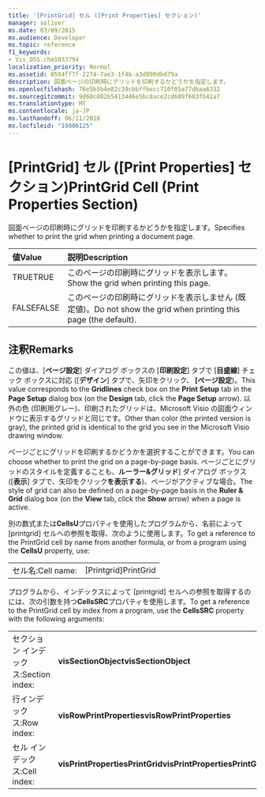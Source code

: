 ```yaml
---
title: '[PrintGrid] セル ([Print Properties] セクション)'
manager: soliver
ms.date: 03/09/2015
ms.audience: Developer
ms.topic: reference
f1_keywords:
- Vis_DSS.chm1033794
localization_priority: Normal
ms.assetid: 0504ff7f-2274-7ae3-1f4b-a3d890dbd79a
description: 図面ページの印刷時にグリッドを印刷するかどうかを指定します。
ms.openlocfilehash: 76e5b5b4e82c39cbbffbecc710f05a77dbaa6332
ms.sourcegitcommit: 9d60cd82b5413446e5bc8ace2cd689f683fb41a7
ms.translationtype: MT
ms.contentlocale: ja-JP
ms.lasthandoff: 06/11/2018
ms.locfileid: "19806125"
---
```

# <a name="printgrid-cell-print-properties-section"></a><span data-ttu-id="50b58-103">[PrintGrid] セル ([Print Properties] セクション)</span><span class="sxs-lookup"><span data-stu-id="50b58-103">PrintGrid Cell (Print Properties Section)</span></span>

<span data-ttu-id="50b58-104">図面ページの印刷時にグリッドを印刷するかどうかを指定します。</span><span class="sxs-lookup"><span data-stu-id="50b58-104">Specifies whether to print the grid when printing a document page.</span></span>
  
|<span data-ttu-id="50b58-105">**値**</span><span class="sxs-lookup"><span data-stu-id="50b58-105">**Value**</span></span>|<span data-ttu-id="50b58-106">**説明**</span><span class="sxs-lookup"><span data-stu-id="50b58-106">**Description**</span></span>|
|:-----|:-----|
|<span data-ttu-id="50b58-107">TRUE</span><span class="sxs-lookup"><span data-stu-id="50b58-107">TRUE</span></span>  <br/> |<span data-ttu-id="50b58-108">このページの印刷時にグリッドを表示します。</span><span class="sxs-lookup"><span data-stu-id="50b58-108">Show the grid when printing this page.</span></span>  <br/> |
|<span data-ttu-id="50b58-109">FALSE</span><span class="sxs-lookup"><span data-stu-id="50b58-109">FALSE</span></span>  <br/> |<span data-ttu-id="50b58-110">このページの印刷時にグリッドを表示しません (既定値)。</span><span class="sxs-lookup"><span data-stu-id="50b58-110">Do not show the grid when printing this page (the default).</span></span>  <br/> |
   
## <a name="remarks"></a><span data-ttu-id="50b58-111">注釈</span><span class="sxs-lookup"><span data-stu-id="50b58-111">Remarks</span></span>

<span data-ttu-id="50b58-112">この値は、[**ページ設定**] ダイアログ ボックスの [**印刷設定**] タブで [**目盛線**] チェック ボックスに対応 ([**デザイン**] タブで、矢印をクリック、 **[ページ設定**)。</span><span class="sxs-lookup"><span data-stu-id="50b58-112">This value corresponds to the **Gridlines** check box on the **Print Setup** tab in the **Page Setup** dialog box (on the **Design** tab, click the **Page Setup** arrow).</span></span> <span data-ttu-id="50b58-113">以外の色 (印刷用グレー)、印刷されたグリッドは、Microsoft Visio の図面ウィンドウに表示するグリッドと同じです。</span><span class="sxs-lookup"><span data-stu-id="50b58-113">Other than color (the printed version is gray), the printed grid is identical to the grid you see in the Microsoft Visio drawing window.</span></span> 
  
<span data-ttu-id="50b58-114">ページごとにグリッドを印刷するかどうかを選択することができます。</span><span class="sxs-lookup"><span data-stu-id="50b58-114">You can choose whether to print the grid on a page-by-page basis.</span></span> <span data-ttu-id="50b58-115">ページごとにグリッドのスタイルを定義することも、**ルーラー&amp;グリッド**] ダイアログ ボックス ([**表示**] タブで、矢印をクリック**を表示する**)、ページがアクティブな場合。</span><span class="sxs-lookup"><span data-stu-id="50b58-115">The style of grid can also be defined on a page-by-page basis in the **Ruler &amp; Grid** dialog box (on the **View** tab, click the **Show** arrow) when a page is active.</span></span> 
  
<span data-ttu-id="50b58-116">別の数式または**CellsU**プロパティを使用したプログラムから、名前によって [printgrid] セルへの参照を取得、次のように使用します。</span><span class="sxs-lookup"><span data-stu-id="50b58-116">To get a reference to the PrintGrid cell by name from another formula, or from a program using the **CellsU** property, use:</span></span> 
  
|||
|:-----|:-----|
|<span data-ttu-id="50b58-117">セル名:</span><span class="sxs-lookup"><span data-stu-id="50b58-117">Cell name:</span></span>  <br/> |<span data-ttu-id="50b58-118">[Printgrid]</span><span class="sxs-lookup"><span data-stu-id="50b58-118">PrintGrid</span></span>  <br/> |
   
<span data-ttu-id="50b58-119">プログラムから、インデックスによって [printgrid] セルへの参照を取得するのには、次の引数を持つ**CellsSRC**プロパティを使用します。</span><span class="sxs-lookup"><span data-stu-id="50b58-119">To get a reference to the PrintGrid cell by index from a program, use the **CellsSRC** property with the following arguments:</span></span> 
  
|||
|:-----|:-----|
|<span data-ttu-id="50b58-120">セクション インデックス:</span><span class="sxs-lookup"><span data-stu-id="50b58-120">Section index:</span></span>  <br/> |<span data-ttu-id="50b58-121">**visSectionObject**</span><span class="sxs-lookup"><span data-stu-id="50b58-121">**visSectionObject**</span></span> <br/> |
|<span data-ttu-id="50b58-122">行インデックス:</span><span class="sxs-lookup"><span data-stu-id="50b58-122">Row index:</span></span>  <br/> |<span data-ttu-id="50b58-123">**visRowPrintProperties**</span><span class="sxs-lookup"><span data-stu-id="50b58-123">**visRowPrintProperties**</span></span> <br/> |
|<span data-ttu-id="50b58-124">セル インデックス:</span><span class="sxs-lookup"><span data-stu-id="50b58-124">Cell index:</span></span>  <br/> |<span data-ttu-id="50b58-125">**visPrintPropertiesPrintGrid**</span><span class="sxs-lookup"><span data-stu-id="50b58-125">**visPrintPropertiesPrintGrid**</span></span> <br/> |
   

